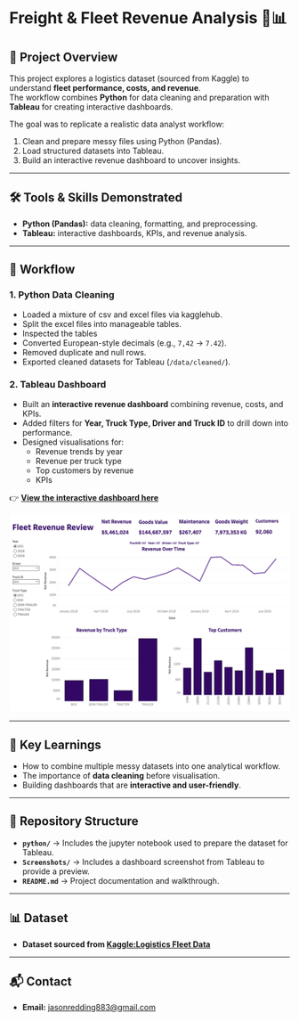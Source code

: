 # Freight & Fleet Revenue Analysis 🚛📊

## 📌 Project Overview
This project explores a logistics dataset (sourced from Kaggle) to understand **fleet performance, costs, and revenue**.  
The workflow combines **Python** for data cleaning and preparation with **Tableau** for creating interactive dashboards.  

The goal was to replicate a realistic data analyst workflow:
1. Clean and prepare messy files using Python (Pandas).
2. Load structured datasets into Tableau.
3. Build an interactive revenue dashboard to uncover insights.

---

## 🛠 Tools & Skills Demonstrated
- **Python (Pandas):** data cleaning, formatting, and preprocessing.
- **Tableau:** interactive dashboards, KPIs, and revenue analysis.

---

## 🔄 Workflow
### 1. Python Data Cleaning
- Loaded a mixture of csv and excel files via kagglehub.
- Split the excel files into manageable tables.
- Inspected the tables 
- Converted European-style decimals (e.g., `7,42` → `7.42`).
- Removed duplicate and null rows.
- Exported cleaned datasets for Tableau (`/data/cleaned/`).

### 2. Tableau Dashboard
- Built an **interactive revenue dashboard** combining revenue, costs, and KPIs.
- Added filters for **Year, Truck Type, Driver and Truck ID** to drill down into performance.
- Designed visualisations for:
  - Revenue trends by year
  - Revenue per truck type
  - Top customers by revenue 
  - KPIs

👉 **[View the interactive dashboard here](https://public.tableau.com/app/profile/jason.redding4616/viz/FleetVisualisations/RevenueDashboard)**

![Dashboard Screenshot](Screenshots/Dashboard_Screenshot.png)

---

## 🚀 Key Learnings
- How to combine multiple messy datasets into one analytical workflow.
- The importance of **data cleaning** before visualisation.
- Building dashboards that are **interactive and user-friendly**.

---

## 📂 Repository Structure

- **`python/`** → Includes the jupyter notebook used to prepare the dataset for Tableau.
- **`Screenshots/`** → Includes a dashboard screenshot from Tableau to provide a preview.
- **`README.md`** → Project documentation and walkthrough.  

---

## 📊 Dataset
- **Dataset sourced from [Kaggle:Logistics Fleet Data](https://www.kaggle.com/datasets/syednaveed05/logistics-fleet-data)**

---

## 📬 Contact  
- **Email:** jasonredding883@gmail.com


